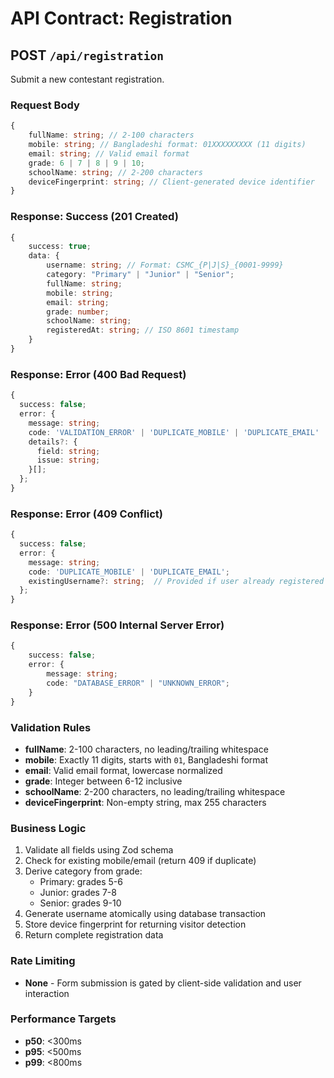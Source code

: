 # API Contract: Registration

## POST `/api/registration`

Submit a new contestant registration.

### Request Body

```typescript
{
	fullName: string; // 2-100 characters
	mobile: string; // Bangladeshi format: 01XXXXXXXXX (11 digits)
	email: string; // Valid email format
	grade: 6 | 7 | 8 | 9 | 10;
	schoolName: string; // 2-200 characters
	deviceFingerprint: string; // Client-generated device identifier
}
```

### Response: Success (201 Created)

```typescript
{
	success: true;
	data: {
		username: string; // Format: CSMC_{P|J|S}_{0001-9999}
		category: "Primary" | "Junior" | "Senior";
		fullName: string;
		mobile: string;
		email: string;
		grade: number;
		schoolName: string;
		registeredAt: string; // ISO 8601 timestamp
	}
}
```

### Response: Error (400 Bad Request)

```typescript
{
  success: false;
  error: {
    message: string;
    code: 'VALIDATION_ERROR' | 'DUPLICATE_MOBILE' | 'DUPLICATE_EMAIL' | 'USERNAME_GENERATION_FAILED';
    details?: {
      field: string;
      issue: string;
    }[];
  };
}
```

### Response: Error (409 Conflict)

```typescript
{
  success: false;
  error: {
    message: string;
    code: 'DUPLICATE_MOBILE' | 'DUPLICATE_EMAIL';
    existingUsername?: string;  // Provided if user already registered
  };
}
```

### Response: Error (500 Internal Server Error)

```typescript
{
	success: false;
	error: {
		message: string;
		code: "DATABASE_ERROR" | "UNKNOWN_ERROR";
	}
}
```

### Validation Rules

- **fullName**: 2-100 characters, no leading/trailing whitespace
- **mobile**: Exactly 11 digits, starts with `01`, Bangladeshi format
- **email**: Valid email format, lowercase normalized
- **grade**: Integer between 6-12 inclusive
- **schoolName**: 2-200 characters, no leading/trailing whitespace
- **deviceFingerprint**: Non-empty string, max 255 characters

### Business Logic

1. Validate all fields using Zod schema
1. Check for existing mobile/email (return 409 if duplicate)
1. Derive category from grade:
   - Primary: grades 5-6
   - Junior: grades 7-8
   - Senior: grades 9-10
1. Generate username atomically using database transaction
1. Store device fingerprint for returning visitor detection
1. Return complete registration data

### Rate Limiting

- **None** - Form submission is gated by client-side validation and user interaction

### Performance Targets

- **p50**: \<300ms
- **p95**: \<500ms
- **p99**: \<800ms
